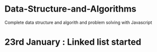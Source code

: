 # Data-Structure-and-Algorithms

Complete data structure and algorith and problem solving with Javascript

# 23rd January : Linked list started
